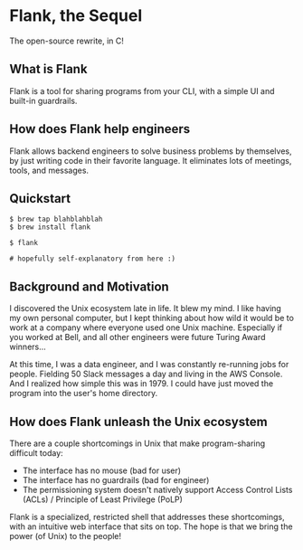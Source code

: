 # Flank, the Sequel

The open-source rewrite, in C!

## What is Flank

Flank is a tool for sharing programs from your CLI, with a simple UI and built-in guardrails.

## How does Flank help engineers

Flank allows backend engineers to solve business problems by themselves, by just writing code in their favorite language. It eliminates lots of meetings, tools, and messages.

## Quickstart

```
$ brew tap blahblahblah
$ brew install flank

$ flank 

# hopefully self-explanatory from here :)
```

## Background and Motivation

I discovered the Unix ecosystem late in life. It blew my mind. I like having my own personal computer, but I kept thinking about how wild it would be to work at a company where everyone used one Unix machine. Especially if you worked at Bell, and all other engineers were future Turing Award winners...

At this time, I was a data engineer, and I was constantly re-running jobs for people. Fielding 50 Slack messages a day and living in the AWS Console. And I realized how simple this was in 1979. I could have just moved the program into the user's home directory. 

## How does Flank unleash the Unix ecosystem

There are a couple shortcomings in Unix that make program-sharing difficult today:

- The interface has no mouse (bad for user)
- The interface has no guardrails (bad for engineer)
- The permissioning system doesn't natively support Access Control Lists (ACLs) / Principle of Least Privilege (PoLP)

Flank is a specialized, restricted shell that addresses these shortcomings, with an intuitive web interface that sits on top. The hope is that we bring the power (of Unix) to the people!
